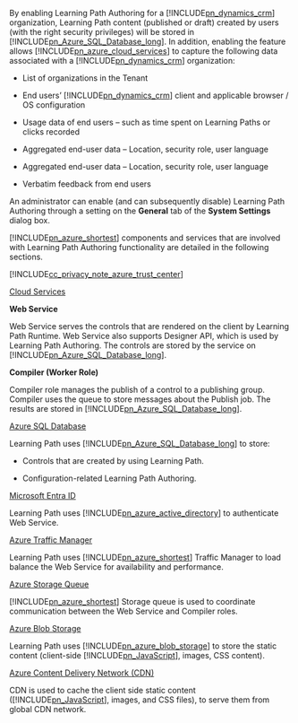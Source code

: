 By enabling Learning Path Authoring for a [!INCLUDE[pn_dynamics_crm](pn-dynamics-crm.md)] organization, Learning Path content (published or draft) created by users (with the right security privileges) will be stored in [!INCLUDE[pn_Azure_SQL_Database_long](pn-azure-sql-database-long.md)]. In addition, enabling the feature allows [!INCLUDE[pn_azure_cloud_services](pn-azure-cloud-services.md)] to capture the following data associated with a [!INCLUDE[pn_dynamics_crm](pn-dynamics-crm.md)] organization:  
  
-   List of organizations in the Tenant  
  
-   End users’ [!INCLUDE[pn_dynamics_crm](pn-dynamics-crm.md)] client and applicable browser / OS configuration  
  
-   Usage data of end users – such as time spent on Learning Paths or clicks recorded  
  
-   Aggregated end-user data – Location, security role, user language  
  
-   Aggregated end-user data – Location, security role, user language  
  
-   Verbatim feedback from end users  
  
 An administrator can enable (and can subsequently disable) Learning Path Authoring through a setting on the **General** tab of the **System Settings** dialog box.  
  
 [!INCLUDE[pn_azure_shortest](pn-azure-shortest.md)] components and services that are involved with Learning Path Authoring functionality are detailed in the following sections.  
  
 [!INCLUDE[cc_privacy_note_azure_trust_center](cc-privacy-note-azure-trust-center.md)]  
  
 [Cloud Services](https://azure.microsoft.com/services/cloud-services/)  
  
 **Web Service**  
  
 Web Service serves the controls that are rendered on the client by Learning Path Runtime. Web Service also supports Designer API, which is used by Learning Path Authoring. The controls are stored by the service on [!INCLUDE[pn_Azure_SQL_Database_long](pn-azure-sql-database-long.md)].  
  
 **Compiler (Worker Role)**  
  
 Compiler role manages the publish of a control to a publishing group. Compiler uses the queue to store messages about the Publish job. The results are stored in [!INCLUDE[pn_Azure_SQL_Database_long](pn-azure-sql-database-long.md)].  
  
 [Azure SQL Database](https://azure.microsoft.com/services/sql-database/)  
  
 Learning Path uses [!INCLUDE[pn_Azure_SQL_Database_long](pn-azure-sql-database-long.md)] to store:  
  
-   Controls that are created by using Learning Path.  
  
-   Configuration-related Learning Path Authoring.  
  
 [Microsoft Entra ID](https://azure.microsoft.com/services/active-directory/)  
  
 Learning Path uses [!INCLUDE[pn_azure_active_directory](pn-azure-active-directory.md)] to authenticate Web Service.  
  
 [Azure Traffic Manager](https://azure.microsoft.com/services/traffic-manager/)  
  
 Learning Path uses [!INCLUDE[pn_azure_shortest](pn-azure-shortest.md)] Traffic Manager to load balance the Web Service for availability and performance.  
  
 [Azure Storage Queue](https://azure.microsoft.com/services/storage/)  
  
 [!INCLUDE[pn_azure_shortest](pn-azure-shortest.md)] Storage queue is used to coordinate communication between the Web Service and Compiler roles.  
  
 [Azure Blob Storage](https://azure.microsoft.com/services/storage/)  
  
 Learning Path uses [!INCLUDE[pn_azure_blob_storage](pn-azure-blob-storage.md)] to store the static content (client-side [!INCLUDE[pn_JavaScript](pn-javascript.md)], images, CSS content).  
  
 [Azure Content Delivery Network (CDN)](https://azure.microsoft.com/services/cdn/)  
  
 CDN is used to cache the client side static content ([!INCLUDE[pn_JavaScript](pn-javascript.md)], images, and CSS files), to serve them from global CDN network.